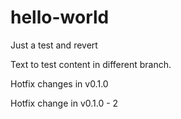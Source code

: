 # hello-world
Just a test and revert

Text to test content in different branch.

Hotfix changes in v0.1.0

Hotfix change in v0.1.0 - 2
